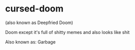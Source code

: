 # cursed-doom
(also known as Deepfried Doom)

Doom except it's full of shitty memes and also looks like shit

Also known as: Garbage
